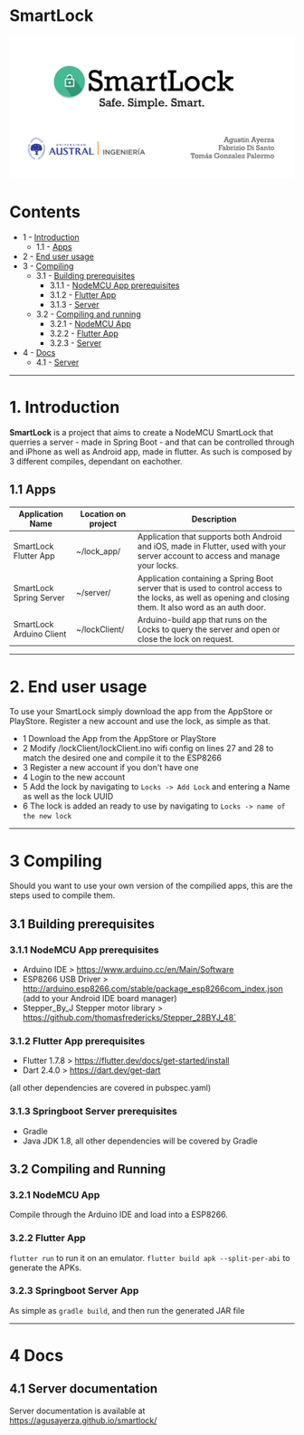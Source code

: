# SmartLock
![Alt text](repo-graph.png "Title")
# Contents
- 1 - [Introduction](#1-introduction)
  - 1.1 - [Apps](#11-apps)
- 2 - [End user usage](#2-end-user-usage)
- 3 - [Compiling](#3-compiling)
  - 3.1 - [Building prerequisites](#31-building-prerequisites)
    - 3.1.1 - [NodeMCU App prerequisites](#311-nodemcu-app-prerequisites)
    - 3.1.2 - [Flutter App](#312-flutter-app-prerequisites)
    - 3.1.3 - [Server](#313-springboot-server-prerequisites)
  - 3.2 - [Compiling and running](#32-compiling-and-running)
    - 3.2.1 - [NodeMCU App](#321-nodemcu-app)
    - 3.2.2 - [Flutter App](#322-flutter-app)
    - 3.2.3 - [Server](#323-springboot-server-app)
- 4 - [Docs](#4docs)
  - 4.1 - [Server](#41-server-documentation)
 
---

# 1. Introduction
**SmartLock** is a project that aims to create a NodeMCU SmartLock that querries a server - made in Spring Boot - and that can be controlled through and iPhone as well as Android app, made in flutter. As such is composed by 3 different compiles, dependant on eachother.
## 1.1 Apps
| Application Name         | Location on project | Description                                                                                                                                                 |
|--------------------------|---------------------|-------------------------------------------------------------------------------------------------------------------------------------------------------------|
| SmartLock Flutter App    | ~/lock_app/         | Application that supports both Android and iOS, made in Flutter, used with your server account to access and manage your locks.                             |
| SmartLock Spring Server  | ~/server/           | Application containing a Spring Boot server that is used to control access to the locks, as well as opening and closing them. It also word as an auth door. |
| SmartLock Arduino Client | ~/lockClient/       | Arduino-build app that runs on the Locks to query the server and open or close the lock on request.                                                         |

---

# 2. End user usage

To use your SmartLock simply download the app from the AppStore or PlayStore. Register a new account and use the lock, as simple as that.
- 1 Download the App from the AppStore or PlayStore
- 2 Modify /lockClient/lockClient.ino wifi config on lines 27 and 28 to match the desired one and compile it to the ESP8266
- 3 Register a new account if you don't have one
- 4 Login to the new account
- 5 Add the lock by navigating to `Locks -> Add Lock` and entering a Name as well as the lock UUID
- 6 The lock is added an ready to use by navigating to `Locks -> name of the new lock`
 ---
# 3 Compiling

Should you want to use your own version of the compilied apps, this are the steps used to compile them.

## 3.1 Building prerequisites
### 3.1.1 NodeMCU App prerequisites
- Arduino IDE  > https://www.arduino.cc/en/Main/Software
- ESP8266 USB Driver > http://arduino.esp8266.com/stable/package_esp8266com_index.json (add to your Android IDE board manager)
- Stepper_By_J Stepper motor library > https://github.com/thomasfredericks/Stepper_28BYJ_48`

### 3.1.2 Flutter App prerequisites
- Flutter 1.7.8 > https://flutter.dev/docs/get-started/install
- Dart 2.4.0 > https://dart.dev/get-dart

(all other dependencies are covered in pubspec.yaml)

### 3.1.3 Springboot Server prerequisites
- Gradle
- Java JDK 1.8, all other dependencies will be covered by Gradle

## 3.2 Compiling and Running
### 3.2.1 NodeMCU App
Compile through the Arduino IDE and load into a ESP8266.

### 3.2.2 Flutter App
```flutter run``` to run it on an emulator.
```flutter build apk --split-per-abi``` to generate the APKs.

### 3.2.3 Springboot Server App
As simple as ```gradle build```, and then run the generated JAR file

---

# 4 Docs
## 4.1 Server documentation
  Server documentation is available at https://agusayerza.github.io/smartlock/


